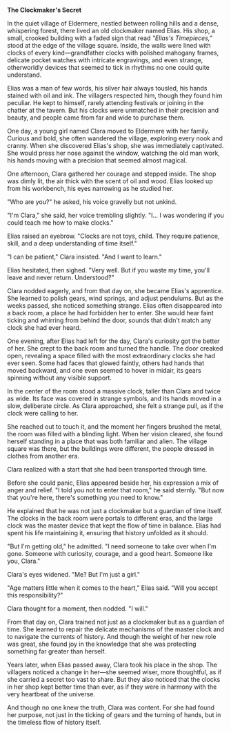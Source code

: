 **The Clockmaker's Secret**

In the quiet village of Eldermere, nestled between rolling hills and a dense, whispering forest, there lived an old clockmaker named Elias. His shop, a small, crooked building with a faded sign that read *"Elias's Timepieces,"* stood at the edge of the village square. Inside, the walls were lined with clocks of every kind—grandfather clocks with polished mahogany frames, delicate pocket watches with intricate engravings, and even strange, otherworldly devices that seemed to tick in rhythms no one could quite understand.

Elias was a man of few words, his silver hair always tousled, his hands stained with oil and ink. The villagers respected him, though they found him peculiar. He kept to himself, rarely attending festivals or joining in the chatter at the tavern. But his clocks were unmatched in their precision and beauty, and people came from far and wide to purchase them.

One day, a young girl named Clara moved to Eldermere with her family. Curious and bold, she often wandered the village, exploring every nook and cranny. When she discovered Elias's shop, she was immediately captivated. She would press her nose against the window, watching the old man work, his hands moving with a precision that seemed almost magical.

One afternoon, Clara gathered her courage and stepped inside. The shop was dimly lit, the air thick with the scent of oil and wood. Elias looked up from his workbench, his eyes narrowing as he studied her.

"Who are you?" he asked, his voice gravelly but not unkind.

"I'm Clara," she said, her voice trembling slightly. "I... I was wondering if you could teach me how to make clocks."

Elias raised an eyebrow. "Clocks are not toys, child. They require patience, skill, and a deep understanding of time itself."

"I can be patient," Clara insisted. "And I want to learn."

Elias hesitated, then sighed. "Very well. But if you waste my time, you'll leave and never return. Understood?"

Clara nodded eagerly, and from that day on, she became Elias's apprentice. She learned to polish gears, wind springs, and adjust pendulums. But as the weeks passed, she noticed something strange. Elias often disappeared into a back room, a place he had forbidden her to enter. She would hear faint ticking and whirring from behind the door, sounds that didn't match any clock she had ever heard.

One evening, after Elias had left for the day, Clara's curiosity got the better of her. She crept to the back room and turned the handle. The door creaked open, revealing a space filled with the most extraordinary clocks she had ever seen. Some had faces that glowed faintly, others had hands that moved backward, and one even seemed to hover in midair, its gears spinning without any visible support.

In the center of the room stood a massive clock, taller than Clara and twice as wide. Its face was covered in strange symbols, and its hands moved in a slow, deliberate circle. As Clara approached, she felt a strange pull, as if the clock were calling to her.

She reached out to touch it, and the moment her fingers brushed the metal, the room was filled with a blinding light. When her vision cleared, she found herself standing in a place that was both familiar and alien. The village square was there, but the buildings were different, the people dressed in clothes from another era.

Clara realized with a start that she had been transported through time.

Before she could panic, Elias appeared beside her, his expression a mix of anger and relief. "I told you not to enter that room," he said sternly. "But now that you're here, there's something you need to know."

He explained that he was not just a clockmaker but a guardian of time itself. The clocks in the back room were portals to different eras, and the large clock was the master device that kept the flow of time in balance. Elias had spent his life maintaining it, ensuring that history unfolded as it should.

"But I'm getting old," he admitted. "I need someone to take over when I'm gone. Someone with curiosity, courage, and a good heart. Someone like you, Clara."

Clara's eyes widened. "Me? But I'm just a girl."

"Age matters little when it comes to the heart," Elias said. "Will you accept this responsibility?"

Clara thought for a moment, then nodded. "I will."

From that day on, Clara trained not just as a clockmaker but as a guardian of time. She learned to repair the delicate mechanisms of the master clock and to navigate the currents of history. And though the weight of her new role was great, she found joy in the knowledge that she was protecting something far greater than herself.

Years later, when Elias passed away, Clara took his place in the shop. The villagers noticed a change in her—she seemed wiser, more thoughtful, as if she carried a secret too vast to share. But they also noticed that the clocks in her shop kept better time than ever, as if they were in harmony with the very heartbeat of the universe.

And though no one knew the truth, Clara was content. For she had found her purpose, not just in the ticking of gears and the turning of hands, but in the timeless flow of history itself.